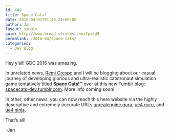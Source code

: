 ```yaml
---
id: 449
title: Space Cats!
date: 2016-04-01T01:40:21+00:00
author: Jan
layout: single
guid: http://www.broad-strokes.com/?p=449
permalink: /2016-04/space-cats/
categories:
  - Dev Blog
---
```

Hey y&#8217;all! GDC 2016 was amazing.

In unrelated news, <a href="http://www.seforin.com" target="_blank">Remi Crespo</a> and I will be blogging about our casual journey of developing glorious and ultra-realistic catstronaut simulation game tentatively titled **Space Cats!™** over at this new Tumblr blog: [spacecats-dev.tumblr.com](http://spacecats-dev.tumblr.com/). More info coming soon!

In other, other news, you can now reach this here website via the highly descriptive and extremely accurate URLs <a href="http://www.unrealengine.guru" target="_blank">unrealengine.guru</a>, <a href="http://www.ue4.guru" target="_blank">ue4.guru</a>, and <a href="http://www.ue4.ninja" target="_blank">ue4.ninja</a>.

That&#8217;s all!

-Jan